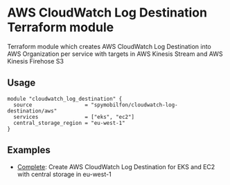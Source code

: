 # AWS CloudWatch Log Destination Terraform module

Terraform module which creates AWS CloudWatch Log Destination into AWS Organization per service with targets in AWS Kinesis Stream and AWS Kinesis Firehose S3

## Usage

```hcl
module "cloudwatch_log_destination" {
  source                 = "spymobilfon/cloudwatch-log-destination/aws"
  services               = ["eks", "ec2"]
  central_storage_region = "eu-west-1"
}
```

## Examples
- [Complete](examples/complete/): Create AWS CloudWatch Log Destination for EKS and EC2 with central storage in eu-west-1

<!-- BEGIN_TF_DOCS -->
<!-- END_TF_DOCS -->
